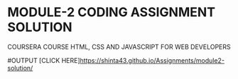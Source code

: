 # MODULE-2 CODING ASSIGNMENT SOLUTION

COURSERA COURSE HTML, CSS AND JAVASCRIPT FOR WEB DEVELOPERS

#OUTPUT [CLICK HERE]https://shinta43.github.io/Assignments/module2-solution/

